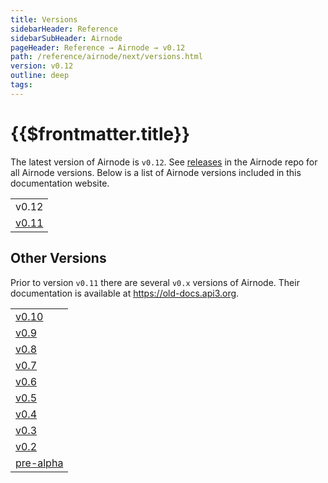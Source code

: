 ```yaml
---
title: Versions
sidebarHeader: Reference
sidebarSubHeader: Airnode
pageHeader: Reference → Airnode → v0.12
path: /reference/airnode/next/versions.html
version: v0.12
outline: deep
tags:
---
```


<VersionWarning/>

<PageHeader/>

<SearchHighlight/>

<FlexStartTag/>

# {{$frontmatter.title}}

The latest version of Airnode is `v0.12`. See
[releases<ExternalLinkImage/>](https://github.com/api3dao/airnode/releases) in
the Airnode repo for all Airnode versions. Below is a list of Airnode versions
included in this documentation website.

|                                                |
| ---------------------------------------------- |
| v0.12                                          |
| [v0.11](/reference/airnode/latest/versions.md) |

## Other Versions

Prior to version `v0.11` there are several `v0.x` versions of Airnode. Their
documentation is available at
[https://old-docs.api3.org<ExternalLinkImage/>](https://old-docs.api3.org).

|                                                                               |
| ----------------------------------------------------------------------------- |
| [v0.10<ExternalLinkImage/>](https://old-docs.api3.org/airnode/v0.10/)         |
| [v0.9<ExternalLinkImage/>](https://old-docs.api3.org/airnode/v0.9/)           |
| [v0.8<ExternalLinkImage/>](https://old-docs.api3.org/airnode/v0.8/)           |
| [v0.7<ExternalLinkImage/>](https://old-docs.api3.org/airnode/v0.7/)           |
| [v0.6<ExternalLinkImage/>](https://old-docs.api3.org/airnode/v0.6/)           |
| [v0.5<ExternalLinkImage/>](https://old-docs.api3.org/airnode/v0.5/)           |
| [v0.4<ExternalLinkImage/>](https://old-docs.api3.org/airnode/v0.4/)           |
| [v0.3<ExternalLinkImage/>](https://old-docs.api3.org/airnode/v0.3/)           |
| [v0.2<ExternalLinkImage/>](https://old-docs.api3.org/airnode/v0.2/)           |
| [pre-alpha<ExternalLinkImage/>](https://old-docs.api3.org/airnode/pre-alpha/) |

<FlexEndTag/>
